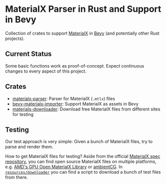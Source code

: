 # MaterialX Parser in Rust and Support in Bevy

Collection of crates to support [MaterialX](https://materialx.org) in [Bevy](https://bevyengine.org/) (and potentially other Rust projects).

## Current Status

Some basic functions work as proof-of-concept.
Expect continuous changes to every aspect of this project.

## Crates

- [materialx-parser](./materialx-parser/README.md): Parser for MaterialX (`.mtlx`) files
- [bevy-materialx-importer](./bevy-materialx-importer/README.md): Support MaterialX as assets in Bevy
- [materials-downloader](./resources/downloader/README.md): Download free MaterialX files from different sites for testing

## Testing

Our test approach is very simple:
Given a bunch of MaterialX files, try to parse and render them.

How to get MaterialX files for testing?
Aside from the official [MaterialX spec repository][1],
you can find open source MaterialX files on multiple platforms,
e.g. [AMD's GPU Open MaterialX Library](https://matlib.gpuopen.com/)
or [ambientCG](https://ambientcg.com/).
In [`resources/downloader`](resources/downloader/README.md)
you can find a script to download a bunch of test files from there.

[1]: https://github.com/AcademySoftwareFoundation/MaterialX/tree/v1.39.0/resources/Materials/Examples
